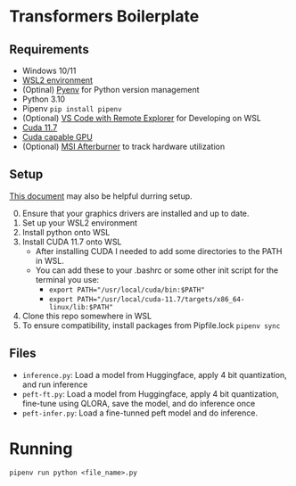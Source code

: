# Transformers Boilerplate


## Requirements

- Windows 10/11
- [WSL2 environment](https://learn.microsoft.com/en-us/windows/wsl/install)
- (Optinal) [Pyenv](https://github.com/pyenv/pyenv) for Python version management
- Python 3.10
- Pipenv `pip install pipenv`
- (Optional) [VS Code with Remote Explorer](https://code.visualstudio.com/docs/remote/wsl) for Developing on WSL
- [Cuda 11.7](https://developer.nvidia.com/cuda-11-7-1-download-archive)
- [Cuda capable GPU](https://developer.nvidia.com/cuda-gpus)
- (Optional) [MSI Afterburner](https://www.msi.com/Landing/afterburner/graphics-cards) to track hardware utilization

## Setup
[This document](https://learn.microsoft.com/en-us/windows/ai/directml/gpu-pytorch-wsl) may also be helpful durring setup.

0. Ensure that your graphics drivers are installed and up to date.
1. Set up your WSL2 environment
2. Install python onto WSL
3. Install CUDA 11.7 onto WSL
    - After installing CUDA I needed to add some directories to the PATH in WSL.
    - You can add these to your .bashrc or some other init script for the terminal you use:
        - `export PATH="/usr/local/cuda/bin:$PATH"`
        - `export PATH="/usr/local/cuda-11.7/targets/x86_64-linux/lib:$PATH"`
4. Clone this repo somewhere in WSL
5. To ensure compatibility, install packages from Pipfile.lock `pipenv sync`

## Files
- `inference.py`: Load a model from Huggingface, apply 4 bit quantization, and run inference
- `peft-ft.py`: Load a model from Huggingface, apply 4 bit quantization, fine-tune using QLORA, save the model, and do inference once
- `peft-infer.py`: Load a fine-tunned peft model and do inference.

# Running
`pipenv run python <file_name>.py`